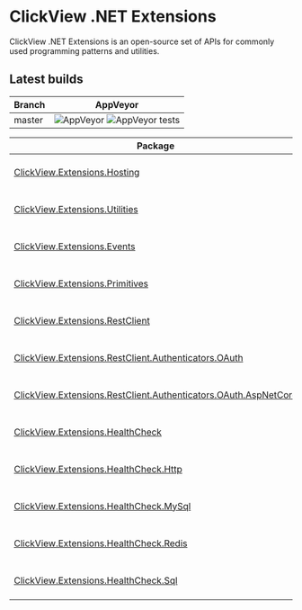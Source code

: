 # ClickView .NET Extensions

ClickView .NET Extensions is an open-source set of APIs for commonly used programming patterns and utilities.

## Latest builds

|Branch|AppVeyor|
|------|:--------:|
|master|![AppVeyor](https://img.shields.io/appveyor/ci/clickviewapp/Extensions.svg) ![AppVeyor tests](https://img.shields.io/appveyor/tests/clickviewapp/Extensions.svg)|

|Package|NuGet|
|-------|:-----:|
| [ClickView.Extensions.Hosting](src/Hosting) | [![NuGet Status](https://img.shields.io/nuget/v/ClickView.Extensions.Hosting.svg)](https://www.nuget.org/packages/ClickView.Extensions.Hosting) |
| [ClickView.Extensions.Utilities](src/Utilities) | [![NuGet Status](https://img.shields.io/nuget/v/ClickView.Extensions.Utilities.svg)](https://www.nuget.org/packages/ClickView.Extensions.Utilities) |
| [ClickView.Extensions.Events](src/Events) | [![NuGet Status](https://img.shields.io/nuget/v/ClickView.Extensions.Events.svg)](https://www.nuget.org/packages/ClickView.Extensions.Events) |
| [ClickView.Extensions.Primitives](src/Primitives) | [![NuGet Status](https://img.shields.io/nuget/v/ClickView.Extensions.Primitives.svg)](https://www.nuget.org/packages/ClickView.Extensions.Primitives) |
| [ClickView.Extensions.RestClient](src/RestClient) | [![NuGet Status](https://img.shields.io/nuget/v/ClickView.Extensions.RestClient.svg)](https://www.nuget.org/packages/ClickView.Extensions.RestClient) |
| [ClickView.Extensions.RestClient.Authenticators.OAuth](src/RestClient/Authenticators/OAuth) | [![NuGet Status](https://img.shields.io/nuget/v/ClickView.Extensions.RestClient.Authenticators.OAuth.svg)](https://www.nuget.org/packages/ClickView.Extensions.RestClient.Authenticators.OAuth) |
| [ClickView.Extensions.RestClient.Authenticators.OAuth.AspNetCore](src/RestClient/Authenticators/OAuth.AspNetCore) | [![NuGet Status](https://img.shields.io/nuget/v/ClickView.Extensions.RestClient.Authenticators.OAuth.AspNetCore.svg)](https://www.nuget.org/packages/ClickView.Extensions.RestClient.Authenticators.OAuth.AspNetCore) |
| [ClickView.Extensions.HealthCheck](src/HealthCheck) | [![NuGet Status](https://img.shields.io/nuget/v/ClickView.Extensions.HealthCheck.svg)](https://www.nuget.org/packages/ClickView.Extensions.HealthCheck) |
| [ClickView.Extensions.HealthCheck.Http](src/HealthCheck/Http) | [![NuGet Status](https://img.shields.io/nuget/v/ClickView.Extensions.HealthCheck.Http.svg)](https://www.nuget.org/packages/ClickView.Extensions.HealthCheck.Http) |
| [ClickView.Extensions.HealthCheck.MySql](src/HealthCheck/MySql) | [![NuGet Status](https://img.shields.io/nuget/v/ClickView.Extensions.HealthCheck.MySql.svg)](https://www.nuget.org/packages/ClickView.Extensions.HealthCheck.MySql) |
| [ClickView.Extensions.HealthCheck.Redis](src/HealthCheck/Redis) | [![NuGet Status](https://img.shields.io/nuget/v/ClickView.Extensions.HealthCheck.Redis.svg)](https://www.nuget.org/packages/ClickView.Extensions.HealthCheck.Redis) |
| [ClickView.Extensions.HealthCheck.Sql](src/HealthCheck.Sql) | [![NuGet Status](https://img.shields.io/nuget/v/ClickView.Extensions.HealthCheck.Sql.svg)](https://www.nuget.org/packages/ClickView.Extensions.HealthCheck.Sql) |
